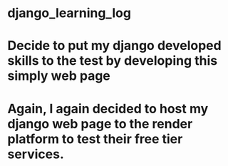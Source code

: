 # django_learning_log
# Decide to put my django developed skills to the test by developing this simply web page
# Again, I again decided to host my django web page to the render platform to test their free tier services.
